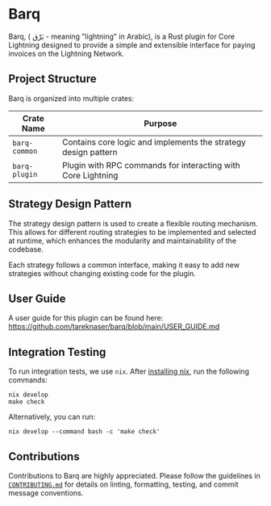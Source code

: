 # Barq

Barq, ( بَرْق - meaning "lightning" in Arabic), is a Rust plugin for Core Lightning designed to provide a simple and extensible interface for paying invoices on the Lightning Network.

## Project Structure

Barq is organized into multiple crates:

| Crate Name    | Purpose                                                        |
| ------------- | -------------------------------------------------------------- |
| `barq-common` | Contains core logic and implements the strategy design pattern |
| `barq-plugin` | Plugin with RPC commands for interacting with Core Lightning   |

## Strategy Design Pattern

The strategy design pattern is used to create a flexible routing mechanism. This allows for different routing strategies to be implemented and selected at runtime, which enhances the modularity and maintainability of the codebase.

Each strategy follows a common interface, making it easy to add new strategies without changing existing code for the plugin.

## User Guide

A user guide for this plugin can be found here: https://github.com/tareknaser/barq/blob/main/USER_GUIDE.md

## Integration Testing

To run integration tests, we use `nix`. After [installing nix](https://nixos.org/download), run the following commands:

```shell
nix develop
make check
```

Alternatively, you can run:

```shell
nix develop --command bash -c 'make check'
```

## Contributions

Contributions to Barq are highly appreciated. Please follow the guidelines in [`CONTRIBUTING.md`](./CONTRIBUTING.md) for details on linting, formatting, testing, and commit message conventions.
